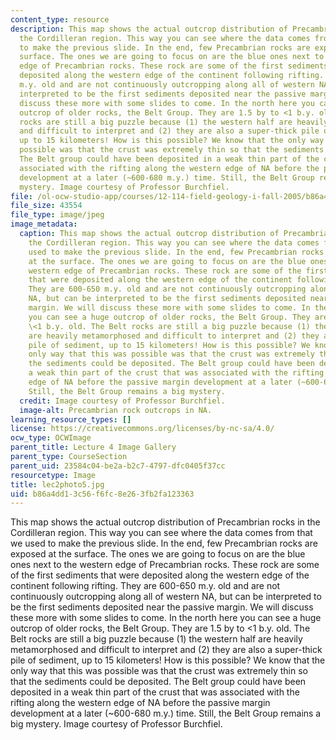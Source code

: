 ```yaml
---
content_type: resource
description: This map shows the actual outcrop distribution of Precambrian rocks in
  the Cordilleran region. This way you can see where the data comes from that we used
  to make the previous slide. In the end, few Precambrian rocks are exposed at the
  surface. The ones we are going to focus on are the blue ones next to the western
  edge of Precambrian rocks. These rock are some of the first sediments that were
  deposited along the western edge of the continent following rifting. They are 600-650
  m.y. old and are not continuously outcropping along all of western NA, but can be
  interpreted to be the first sediments deposited near the passive margin. We will
  discuss these more with some slides to come. In the north here you can see a huge
  outcrop of older rocks, the Belt Group. They are 1.5 by to <1 b.y. old. The Belt
  rocks are still a big puzzle because (1) the western half are heavily metamorphosed
  and difficult to interpret and (2) they are also a super-thick pile of sediment,
  up to 15 kilometers! How is this possible? We know that the only way that this was
  possible was that the crust was extremely thin so that the sediments could be deposited.
  The Belt group could have been deposited in a weak thin part of the crust that was
  associated with the rifting along the western edge of NA before the passive margin
  development at a later (~600-680 m.y.) time. Still, the Belt Group remains a big
  mystery. Image courtesy of Professor Burchfiel.
file: /ol-ocw-studio-app/courses/12-114-field-geology-i-fall-2005/b86a4dd13c56f6fc8e263fb2fa123363_lec2photo5.jpg
file_size: 43554
file_type: image/jpeg
image_metadata:
  caption: This map shows the actual outcrop distribution of Precambrian rocks in
    the Cordilleran region. This way you can see where the data comes from that we
    used to make the previous slide. In the end, few Precambrian rocks are exposed
    at the surface. The ones we are going to focus on are the blue ones next to the
    western edge of Precambrian rocks. These rock are some of the first sediments
    that were deposited along the western edge of the continent following rifting.
    They are 600-650 m.y. old and are not continuously outcropping along all of western
    NA, but can be interpreted to be the first sediments deposited near the passive
    margin. We will discuss these more with some slides to come. In the north here
    you can see a huge outcrop of older rocks, the Belt Group. They are 1.5 by to
    \<1 b.y. old. The Belt rocks are still a big puzzle because (1) the western half
    are heavily metamorphosed and difficult to interpret and (2) they are also a super-thick
    pile of sediment, up to 15 kilometers! How is this possible? We know that the
    only way that this was possible was that the crust was extremely thin so that
    the sediments could be deposited. The Belt group could have been deposited in
    a weak thin part of the crust that was associated with the rifting along the western
    edge of NA before the passive margin development at a later (~600-680 m.y.) time.
    Still, the Belt Group remains a big mystery.
  credit: Image courtesy of Professor Burchfiel.
  image-alt: Precambrian rock outcrops in NA.
learning_resource_types: []
license: https://creativecommons.org/licenses/by-nc-sa/4.0/
ocw_type: OCWImage
parent_title: Lecture 4 Image Gallery
parent_type: CourseSection
parent_uid: 23584c04-be2a-b2c7-4797-dfc0405f37cc
resourcetype: Image
title: lec2photo5.jpg
uid: b86a4dd1-3c56-f6fc-8e26-3fb2fa123363
---
```

This map shows the actual outcrop distribution of Precambrian rocks in the Cordilleran region. This way you can see where the data comes from that we used to make the previous slide. In the end, few Precambrian rocks are exposed at the surface. The ones we are going to focus on are the blue ones next to the western edge of Precambrian rocks. These rock are some of the first sediments that were deposited along the western edge of the continent following rifting. They are 600-650 m.y. old and are not continuously outcropping along all of western NA, but can be interpreted to be the first sediments deposited near the passive margin. We will discuss these more with some slides to come. In the north here you can see a huge outcrop of older rocks, the Belt Group. They are 1.5 by to <1 b.y. old. The Belt rocks are still a big puzzle because (1) the western half are heavily metamorphosed and difficult to interpret and (2) they are also a super-thick pile of sediment, up to 15 kilometers! How is this possible? We know that the only way that this was possible was that the crust was extremely thin so that the sediments could be deposited. The Belt group could have been deposited in a weak thin part of the crust that was associated with the rifting along the western edge of NA before the passive margin development at a later (~600-680 m.y.) time. Still, the Belt Group remains a big mystery. Image courtesy of Professor Burchfiel.